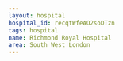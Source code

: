 ```yaml
---
layout: hospital
hospital_id: recqtWfeAO2soDTzn
tags: hospital
name: Richmond Royal Hospital
area: South West London
---
```

